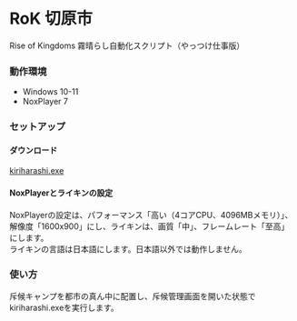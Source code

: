# RoK 切原市

Rise of Kingdoms 霧晴らし自動化スクリプト（やっつけ仕事版）

### 動作環境

- Windows 10-11
- NoxPlayer 7

### セットアップ

#### ダウンロード

[kiriharashi.exe](https://github.com/iwbc/rok-kiriharashi/releases/download/1.0.0/kiriharashi.exe)

#### NoxPlayerとライキンの設定

NoxPlayerの設定は、パフォーマンス「高い（4コアCPU、4096MBメモリ）」、解像度「1600x900」にし、ライキンは、画質「中」、フレームレート「至高」にします。  
ライキンの言語は日本語にします。日本語以外では動作しません。

### 使い方

斥候キャンプを都市の真ん中に配置し、斥候管理画面を開いた状態でkiriharashi.exeを実行します。

